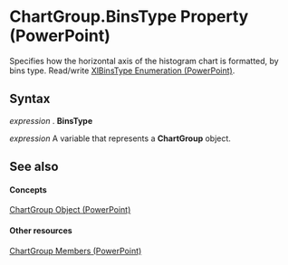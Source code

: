 
# ChartGroup.BinsType Property (PowerPoint)

Specifies how the horizontal axis of the histogram chart is formatted, by bins type. Read/write [XlBinsType Enumeration (PowerPoint)](a9f49fcc-4c7c-5097-ab7f-0a233df415d0.md).


## Syntax

 _expression_ . **BinsType**

 _expression_ A variable that represents a **ChartGroup** object.


## See also


#### Concepts


[ChartGroup Object (PowerPoint)](5caa5855-bd69-3fbc-f601-504e431a42e9.md)
#### Other resources


[ChartGroup Members (PowerPoint)](76d0d11d-b693-d3b2-01ae-007f4e16d515.md)
